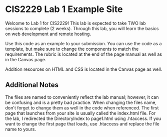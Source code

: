 # CIS2229 Lab 1 Example Site
Welcome to Lab 1 for CIS2229! This lab is expected to take TWO lab sessions to complete (2 weeks). Through this lab, you will learn the basics on web development and remote hosting. 

Use this code as an example to your submission. You can use the code as a template, but make sure to change the components to match the requirements. 
The rubric is located at the end of the page manual as well as in the Canvas page. 

Addition resources on HTML and CSS is located in the Canvas page as well. 

## Additional Notes
The files are named to conveniently reflect the lab manual; however, it can be confusing and is a pretty bad practice.
When changing the files name, don't forget to change them as well in the code when referenced. 
The first page that launches from your site is usually called the index.html file. For the lab, I redirected the 
DirectoryIndex to page1.html using .htaccess. If you want to change the first page that loads, use .htaccess and replace
the file name to yours.

